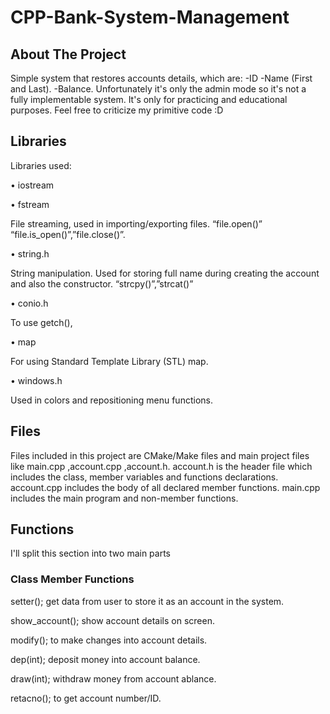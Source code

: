 # CPP-Bank-System-Management
## About The Project
Simple system that restores accounts details, which are:
-ID
-Name (First and Last).
-Balance.
Unfortunately it's only the admin mode so it's not a fully implementable system. It's only for practicing and educational purposes. Feel free to criticize my primitive code :D
## Libraries
Libraries used:

•	iostream

•	fstream

File streaming, used in importing/exporting files. “file.open()” “file.is_open()”,”file.close()”.

•	string.h

String manipulation. Used for storing full name during creating the account and also the constructor. “strcpy()”,”strcat()”

•	conio.h

To use getch(),

•	map

For using Standard Template Library (STL) map.

•	windows.h

Used in colors and repositioning menu functions.

## Files
Files included in this project are CMake/Make files and main project files like main.cpp ,account.cpp ,account.h.
account.h is the header file which includes the class, member variables and functions declarations.
account.cpp includes the body of all declared member functions.
main.cpp includes the main program and non-member functions.
## Functions
I'll split this section into two main parts
### Class Member Functions

setter(); get data from user to store it as an account in the system.

show_account(); show account details on screen.

modify(); to make changes into account details.

dep(int); deposit money into account balance.

draw(int); withdraw money from account ablance.

retacno(); to get account number/ID.
